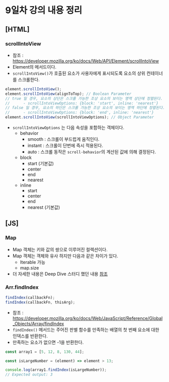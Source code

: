 # 9일차 강의 내용 정리

## [HTML]

### scrollIntoView

- 참조 : https://developer.mozilla.org/ko/docs/Web/API/Element/scrollIntoView
- Element의 메서드이다.
- `scrollIntoView()`가 호출된 요소가 사용자에게 표시되도록 요소의 상위 컨테이너를 스크롤한다.

```js
element.scrollIntoView();
element.scrollIntoView(alignToTop); // Boolean Parameter
// true 일 경우, 요소의 상단은 스크롤 가능한 조상 요소의 보이는 영역 상단에 정렬된다. (기본값)
//      - scrollIntoViewOptions: {block: 'start', inline: 'nearest'}
// false 일 경우, 요소의 하단은 스크롤 가능한 조상 요소의 보이는 영역 하단에 정렬된다.
//      - scrollIntoViewOptions: {block: 'end', inline: 'nearest'}
element.scrollIntoView(scrollIntoViewOptions); // Object Parameter
```

- `scrollIntoViewOptions` 는 다음 속성을 포함하는 객체이다.
  - behavior
    - smooth : 스크롤이 부드럽게 움직인다.
    - instant : 스크롤이 단번에 즉시 적용된다.
    - auto : 스크롤 동작은 `scroll-behavior`의 계산된 값에 의해 결정된다.
  - block
    - start (기본값)
    - center
    - end
    - nearest
  - inline
    - start
    - center
    - end
    - nearest (기본값)

## [JS]

### Map

- Map 객체는 키와 값의 쌍으로 이루어진 컬렉션이다.
- Map 객체는 객체와 유사 하지만 다음과 같은 차이가 있다.
  - Iterable 가능
  - map.size
- 더 자세한 내용은 Deep Dive 스터디 했던 내용 [참조](https://github.com/cansus4569/js-es6-study/tree/main/33.%20Set%20And%20Map)

### Arr.findIndex

```js
findIndex(callbackFn);
findIndex(callbackFn, thisArg);
```

- 참조 : https://developer.mozilla.org/ko/docs/Web/JavaScript/Reference/Global_Objects/Array/findIndex
- `findIndex()` 메서드는 주어진 판별 함수를 만족하는 배열의 첫 번째 요소에 대한 인덱스를 반환한다.
- 만족하는 요소가 없으면 -1을 반환한다.

```js
const array1 = [5, 12, 8, 130, 44];

const isLargeNumber = (element) => element > 13;

console.log(array1.findIndex(isLargeNumber));
// Expected output: 3
```
